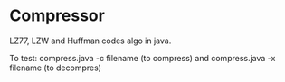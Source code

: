 # Compressor

LZ77, LZW and Huffman codes algo in java. 


To test: compress.java -c filename (to compress) and compress.java -x filename (to decompres)
